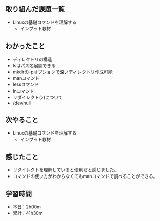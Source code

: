 ## 取り組んだ課題一覧
- Linuxの基礎コマンドを理解する
  - インプット教材
## わかったこと
- ディレクトリの構造
- lsはパス名展開できる
- mkdirの-pオプションで深いディレクトリ作成可能
- manコマンド
- lessコマンド
- lnコマンド
- リダイレクト(>)について
- /dev/null
## 次やること
- Linuxの基礎コマンドを理解する
  - インプット教材
## 感じたこと
- リダイレクトを理解していると便利だと感じました。
- コマンドの使い方がわからなくてもmanコマンドで調べることができる。
## 学習時間
- 本日：2h00m
- 累計：41h30m
